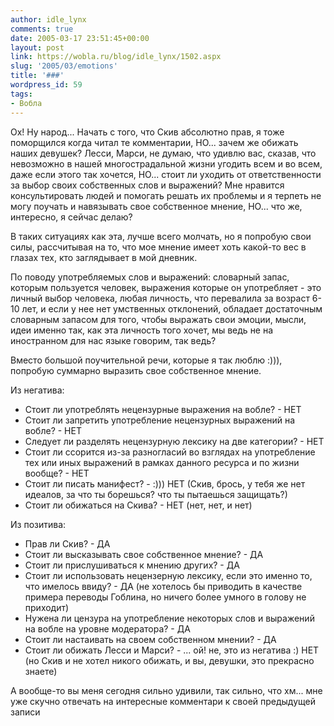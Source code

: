 ```yaml
---
author: idle_lynx
comments: true
date: 2005-03-17 23:51:45+00:00
layout: post
link: https://wobla.ru/blog/idle_lynx/1502.aspx
slug: '2005/03/emotions'
title: '###'
wordpress_id: 59
tags:
- Вобла
---
```


Ох! Ну народ... Начать с того, что Скив абсолютно прав, я тоже поморщился когда читал те комментарии, НО... зачем же обижать наших девушек? Лесси, Марси, не думаю, что удивлю вас, сказав, что невозможно в нашей многострадальной жизни угодить всем и во всем, даже если этого так хочется, НО... стоит ли уходить от ответственности за выбор своих собственных слов и выражений? Мне нравится консультировать людей и помогать решать их проблемы и я терпеть не могу поучать и навязывать свое собственное мнение, НО... что же, интересно, я сейчас делаю?

В таких ситуациях как эта, лучше всего молчать, но я попробую свои силы, рассчитывая на то, что мое мнение имеет хоть какой-то вес в глазах тех, кто заглядывает в мой дневник.

По поводу употребляемых слов и выражений: словарный запас, которым пользуется человек, выражения которые он употребляет - это личный выбор человека, любая личность, что перевалила за возраст 6-10 лет, и если у нее нет умственных отклонений, обладает достаточным словарным запасом для того, чтобы выражать свои эмоции, мысли, идеи именно так, как эта личность того хочет, мы ведь не на иностранном для нас языке говорим, так ведь?

Вместо большой поучительной речи, которые я так люблю :))), попробую суммарно выразить свое собственное мнение.

Из негатива:
- Стоит ли употреблять нецензурные выражения на вобле? - НЕТ
- Стоит ли запретить употребление нецензурных выражений на вобле? - НЕТ
- Следует ли разделять нецензурную лексику на две категории? - НЕТ
- Стоит ли ссорится из-за разногласий во взглядах на употребление тех или иных выражений в рамках данного ресурса и по жизни вообще? - НЕТ
- Стоит ли писать манифест? - :))) НЕТ (Скив, брось, у тебя же нет идеалов, за что ты борешься? что ты пытаешься защищать?)
- Стоит ли обижаться на Скива? - НЕТ (нет, нет, и нет)

Из позитива:
- Прав ли Скив? - ДА
- Стоит ли высказывать свое собственное мнение? - ДА
- Стоит ли прислушиваться к мнению других? - ДА
- Стоит ли использовать нецензерную лексику, если это именно то, что имелось ввиду? - ДА (не хотелось бы приводить в качестве примера переводы Гоблина, но ничего более умного в голову не приходит)
- Нужена ли цензура на употребление некоторых слов и выражений на вобле на уровне модератора? - ДА
- Стоит ли настаивать на своем собственном мнении? - ДА
- Стоит ли обижать Лесси и Марси? - ... ой! не, это из негатива :) НЕТ (но Скив и не хотел никого обижать, и вы, девушки, это прекрасно знаете)

А вообще-то вы меня сегодня сильно удивили, так сильно, что хм... мне уже скучно отвечать на интересные комментари к своей предыдущей записи
